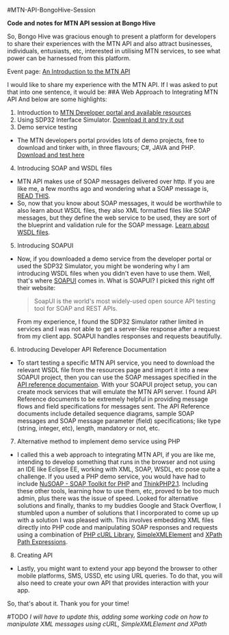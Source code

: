#MTN-API-BongoHive-Session

**Code and notes for MTN API session at Bongo Hive**

So, Bongo Hive was gracious enough to present a platform for developers to share their experiences with the MTN API and also attract businesses, individuals, entusiasts, etc, interested in utilising MTN services, to see what power can be harnessed from this platform.

Event page: <a href="https://www.eventbrite.com/e/an-introduction-to-the-mtn-api-tickets-29271818798" title="An Introduction to the MTN API" target="_blank">An Introduction to the MTN API</a>

I would like to share my experience with the MTN API. If I was asked to put that into one sentence, it would be:
##A Web Approach to Integrating MTN API
And below are some highlights:

1. Introduction to [MTN Developer portal and available resources](https://developer.mtn.com/community/portal/site.action?s=devsite&c=Home "MTN Developer portal and available resources")
2. Using SDP32 Interface Simulator. [Download it and try it out](https://developer.mtn.com/community/portal/site.action?s=devsite&c=detailsResource&resourceId=150&categoryId=DEV1000005&search=DEV1000005&resourceName=SDP32_Simulator&h=firresource&currentPage=1&osIds=DEV2000001,DEV2000002,DEV2000003,DEV2000004,DEV2000005&flag=fromRight "SDP32 Interface Simulator")
3. Demo service testing
  - The MTN developers portal provides lots of demo projects, free to download and tinker with, in three flavours; C#, JAVA and PHP. [Download and test here](https://developer.mtn.com/community/portal/site.action?s=devsite&c=Resources&categoryId=DEV1000006)
4. Introducing SOAP and WSDL files
  - MTN API makes use of SOAP messages delivered over http. If you are like me, a few months ago and wondering what a SOAP message is, [READ THIS](http://www.w3schools.com/xml/xml_soap.asp).
  - So, now that you know about SOAP messages, it would be worthwhile to also learn about WSDL files, they also XML formatted files like SOAP messages, but they define the web service to be used, they are sort of the blueprint and validation rule for the SOAP message. [Learn about WSDL files](http://www.w3schools.com/xml/xml_wsdl.asp).
5. Introducing SOAPUI
  - Now, if you downloaded a demo service from the developer portal or used the SDP32 Simulator, you might be wondering why I am introducing WSDL files when you didn't even have to use them. Well, that's where [SOAPUI](https://www.soapui.org/open-source.html) comes in. What is SOAPUI? I picked this right off their website:

    > SoapUI is the world's most widely-used open source API testing tool for SOAP and REST APIs.
    
    From my experience, I found the SDP32 Simulator rather limited in services and I was not able to get a server-like response after a request from my client app. SOAPUI handles responses and requests beautifully.
    
6. Introducing Developer API Reference Documentation
  - To start testing a specific MTN API service, you need to download the relevant WSDL file from the resources page and import it into a new SOAPUI project, then you can use the SOAP messages specified in the [API reference documentaion](https://developer.mtn.com/community/portal/site.action?s=devsite&c=Resources&osIds=DEV2000001,DEV2000002,DEV2000003,DEV2000004,DEV2000005&categoryId=DEV1000002&apiResource=yes). With your SOAPUI project setup, you can create mock services that will emulate the MTN API server. I found API Reference documents to be extremely helpful in providing message flows and field specifications for messages sent. The API Reference documents include detailed sequence diagrams, sample SOAP messages and SOAP message parameter (field) specifications; like type (string, integer, etc), length, mandatory or not, etc.
7. Alternative method to implement demo service using PHP
  - I called this a web approach to integrating MTN API, if you are like me, intending to develop something that runs in the browser and not using an IDE like Eclipse EE, working with XML, SOAP, WSDL, etc pose quite a challenge. If you used a PHP demo service, you would have had to include [NuSOAP - SOAP Toolkit for PHP](https://sourceforge.net/projects/nusoap/) and [ThinkPHP2.1](http://www.thinkphp.cn/down/73.html). Including these other tools, learning how to use them, etc, proved to be too much admin, plus there was the issue of speed. Looked for alternative solutions and finally, thanks to my buddies Google and Stack Overflow, I stumbled upon a number of solutions that I incorporated to come up up with a solution I was pleased with. This involves embedding XML files directly into PHP code and manipulating SOAP responses and requests using a combination of [PHP cURL Library](http://php.net/manual/en/book.curl.php), [SimpleXMLElement](http://php.net/manual/en/class.simplexmlelement.php) and [XPath Path Expressions](http://www.w3schools.com/xml/xml_xpath.asp).
8. Creating API
  - Lastly, you might want to extend your app beyond the browser to other mobile platforms, SMS, USSD, etc using URL queries. To do that, you will also need to create your own API that provides interaction with your app. 

So, that's about it. Thank you for your time!

#TODO
*I will have to update this, adding some working code on how to manipulate XML messages using cURL, SimpleXMLElement and XPath*
